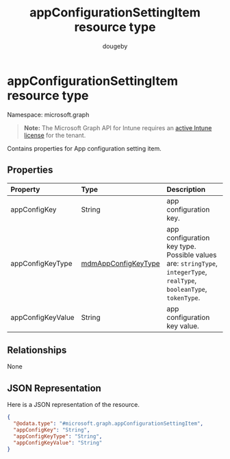﻿---
title: "appConfigurationSettingItem resource type"
description: "Contains properties for App configuration setting item."
author: "dougeby"
localization_priority: Normal
ms.prod: "intune"
doc_type: resourcePageType
---

# appConfigurationSettingItem resource type

Namespace: microsoft.graph

> **Note:** The Microsoft Graph API for Intune requires an [active Intune license](https://go.microsoft.com/fwlink/?linkid=839381) for the tenant.

Contains properties for App configuration setting item.

## Properties

| Property          | Type                                                                   | Description                                                                                                           |
| :---------------- | :--------------------------------------------------------------------- | :-------------------------------------------------------------------------------------------------------------------- |
| appConfigKey      | String                                                                 | app configuration key.                                                                                                |
| appConfigKeyType  | [mdmAppConfigKeyType](../resources/intune-apps-mdmappconfigkeytype.md) | app configuration key type. Possible values are: `stringType`, `integerType`, `realType`, `booleanType`, `tokenType`. |
| appConfigKeyValue | String                                                                 | app configuration key value.                                                                                          |

## Relationships

None

## JSON Representation

Here is a JSON representation of the resource.

<!-- {
  "blockType": "resource",
  "@odata.type": "microsoft.graph.appConfigurationSettingItem"
}
-->

```json
{
  "@odata.type": "#microsoft.graph.appConfigurationSettingItem",
  "appConfigKey": "String",
  "appConfigKeyType": "String",
  "appConfigKeyValue": "String"
}
```
